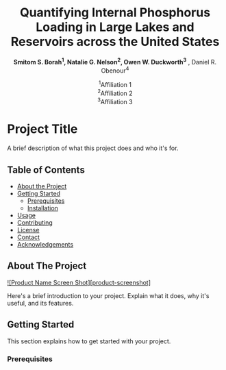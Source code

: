<h1 align="center">Quantifying Internal Phosphorus Loading in Large Lakes and Reservoirs across the United States</h1>

<p align="center">
  <strong>Smitom S. Borah<sup>1</sup>, Natalie G. Nelson<sup>2</sup>, Owen W. Duckworth<sup>3</sup></strong> , Daniel R. Obenour<sup>4</sup></strong>
</p>

<p align="center">
  <sup>1</sup>Affiliation 1<br>
  <sup>2</sup>Affiliation 2<br>
  <sup>3</sup>Affiliation 3
</p>


# Project Title

A brief description of what this project does and who it's for.

## Table of Contents

- [About the Project](#about-the-project)
- [Getting Started](#getting-started)
  - [Prerequisites](#prerequisites)
  - [Installation](#installation)
- [Usage](#usage)
- [Contributing](#contributing)
- [License](#license)
- [Contact](#contact)
- [Acknowledgements](#acknowledgements)

## About The Project

[![Product Name Screen Shot][product-screenshot]](https://example.com)

Here's a brief introduction to your project. Explain what it does, why it's useful, and its features.

## Getting Started

This section explains how to get started with your project.

### Prerequisites


